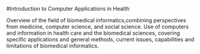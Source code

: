 #Introduction to Computer Applications in Health

Overview of the field of biomedical informatics,combining perspectives from medicine, computer science, and social science. Use of computers and information in health care and the biomedical sciences, covering specific applications and general methods, current issues, capabilities and limitations of biomedical informatics.